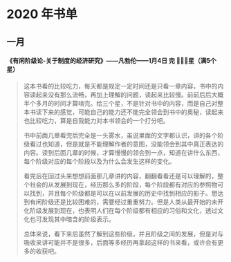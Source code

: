 # 2020 年书单
## 一月
#### 《有闲阶级论-关于制度的经济研究》——凡勃伦——1月4日 完 🌟🌟🌟星（满5个星）
> 这本书看的比较吃力，每天都是规定一定时间还是只看一章内容，书中的内容读起来没有那么流畅，再加上理解的问题，读起来比较慢。前前后后大概半个多月的时间才算啃完。给三个星，不是针对书中的内容，而是自己对整本书读下来的感觉，可能自己的能力还不能完全领会到书中的奥秘，读起来也比较吃力，算是自我能力对本书领会的一个打分吧。
> 
> 书中前面几章看完后完全是一头雾水，虽说里面的文字都认识，讲的各个阶级看过也知道，但是就是不能理解作者的意图，没能领会到其中真正表达的内容。读到后面几章的时候，才算慢慢的领会到一点，知道在讲什么东西，每个阶级对应的每个阶段以及为什么会发生这样的变化。
>
> 看完后在回过头来想想前面那几章讲的内容，翻翻看看还是可以理解的，整个社会的从发展到现在，经历那么多的阶段，每个阶段都有对应的参照物可以找到，并且每个阶级都是可以在以前发展的历史中找到相应的影子。想达到有闲阶级还是比较困难的，需要经过重重努力。但是人类从最开始的未开化阶级发展到现在，也表明人们在每个阶级都有相应的习俗和文化，透过文化也可发现其中暗含的阶级表示。
> 
> 总体来说，看下来后虽然了解到这些阶级，并且阶级之间的发展，但是对与吸收来讲可能并不是很多，后面等多经历再拿起这样的书来看，或许会有更多的收获吧。
  
